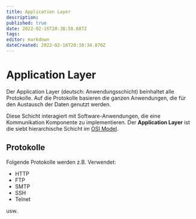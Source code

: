 ```yaml
---
title: Application Layer
description: 
published: true
date: 2022-02-16T20:38:58.687Z
tags: 
editor: markdown
dateCreated: 2022-02-16T20:38:34.870Z
---
```


# Application Layer

Der Application Layer (deutsch: Anwendungsschicht) beinhaltet alle
Protokolle. Auf die Protokolle basieren die ganzen Anwendungen, die für
den Austausch der Daten genutzt werden.

Diese Schicht interagiert mit Software-Anwendungen, die eine
Kommunikation Komponente zu implementieren. Der **Application Layer**
ist die siebt hierarchische Schicht im [OSI Model](/OSI_Model).

## Protokolle

Folgende Protokolle werden z.B. Verwendet:  

-   HTTP
-   FTP
-   SMTP
-   SSH
-   Telnet

usw.